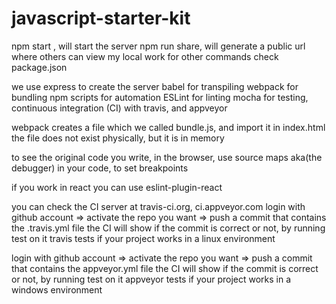 # javascript-starter-kit

npm start , will start the server
npm run share, will generate a public url where others can view my local work
for other commands check package.json

we use  express to create the server
				babel for transpiling
				webpack for bundling
				npm scripts for automation
				ESLint for linting
				mocha for testing, continuous integration (CI) with travis, and appveyor
				
webpack creates a file which we called bundle.js, and import it in index.html
				the file does not exist physically, but it is in memory
				
to see the original code you write, in the browser, 
	use source maps aka(the debugger) in your code, to set breakpoints				

if you work in react you can use eslint-plugin-react


you can check the CI server at travis-ci.org, ci.appveyor.com
login with github account => activate the repo you want => push a commit that contains the .travis.yml file
the CI will show if the commit is correct or not, by running test on it
travis tests if your project works in a linux environment

login with github account => activate the repo you want => push a commit that contains the appveyor.yml file
the CI will show if the commit is correct or not, by running test on it
appveyor tests if your project works in a windows environment
